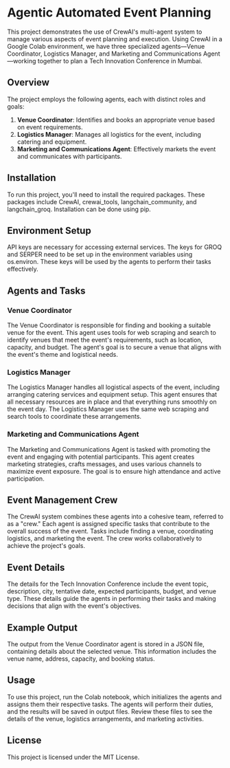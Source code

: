 # Agentic Automated Event Planning
This project demonstrates the use of CrewAI's multi-agent system to manage various aspects of event planning and execution. Using CrewAI in a Google Colab environment, we have three specialized agents—Venue Coordinator, Logistics Manager, and Marketing and Communications Agent—working together to plan a Tech Innovation Conference in Mumbai.

## Overview
The project employs the following agents, each with distinct roles and goals:

1. **Venue Coordinator**: Identifies and books an appropriate venue based on event requirements.
2. **Logistics Manager**: Manages all logistics for the event, including catering and equipment.
3. **Marketing and Communications Agent**: Effectively markets the event and communicates with participants.

## Installation
To run this project, you'll need to install the required packages. These packages include CrewAI, crewai_tools, langchain_community, and langchain_groq. Installation can be done using pip.

## Environment Setup
API keys are necessary for accessing external services. The keys for GROQ and SERPER need to be set up in the environment variables using os.environ. These keys will be used by the agents to perform their tasks effectively.

## Agents and Tasks
### Venue Coordinator
The Venue Coordinator is responsible for finding and booking a suitable venue for the event. This agent uses tools for web scraping and search to identify venues that meet the event's requirements, such as location, capacity, and budget. The agent's goal is to secure a venue that aligns with the event's theme and logistical needs.

### Logistics Manager
The Logistics Manager handles all logistical aspects of the event, including arranging catering services and equipment setup. This agent ensures that all necessary resources are in place and that everything runs smoothly on the event day. The Logistics Manager uses the same web scraping and search tools to coordinate these arrangements.

### Marketing and Communications Agent
The Marketing and Communications Agent is tasked with promoting the event and engaging with potential participants. This agent creates marketing strategies, crafts messages, and uses various channels to maximize event exposure. The goal is to ensure high attendance and active participation.

## Event Management Crew
The CrewAI system combines these agents into a cohesive team, referred to as a "crew." Each agent is assigned specific tasks that contribute to the overall success of the event. Tasks include finding a venue, coordinating logistics, and marketing the event. The crew works collaboratively to achieve the project's goals.

## Event Details
The details for the Tech Innovation Conference include the event topic, description, city, tentative date, expected participants, budget, and venue type. These details guide the agents in performing their tasks and making decisions that align with the event's objectives.

## Example Output
The output from the Venue Coordinator agent is stored in a JSON file, containing details about the selected venue. This information includes the venue name, address, capacity, and booking status.

## Usage
To use this project, run the Colab notebook, which initializes the agents and assigns them their respective tasks. The agents will perform their duties, and the results will be saved in output files. Review these files to see the details of the venue, logistics arrangements, and marketing activities.

## License
This project is licensed under the MIT License.

